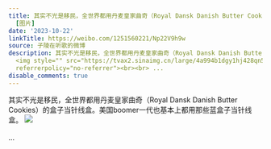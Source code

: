 ```yaml
---
title: 其实不光是移民，全世界都用丹麦皇家曲奇（Royal Dansk Danish Butter Cookies）的盒子当针线盒。美国boomer一代也基本上都用那些蓝盒子当针线盒。
  [图片]
date: '2023-10-22'
linkTitle: https://weibo.com/1251560221/Np22V9h9w
source: 子陵在听歌的微博
description: 其实不光是移民，全世界都用丹麦皇家曲奇（Royal Dansk Danish Butter Cookies）的盒子当针线盒。美国boomer一代也基本上都用那些蓝盒子当针线盒。
  <img style="" src="https://tvax2.sinaimg.cn/large/4a994b1dgy1hj428qn5pfj24df3z01kx.jpg"
  referrerpolicy="no-referrer"><br><br> ...
disable_comments: true
---
```

其实不光是移民，全世界都用丹麦皇家曲奇（Royal Dansk Danish Butter Cookies）的盒子当针线盒。美国boomer一代也基本上都用那些蓝盒子当针线盒。 <img style="" src="https://tvax2.sinaimg.cn/large/4a994b1dgy1hj428qn5pfj24df3z01kx.jpg" referrerpolicy="no-referrer"><br><br> ...